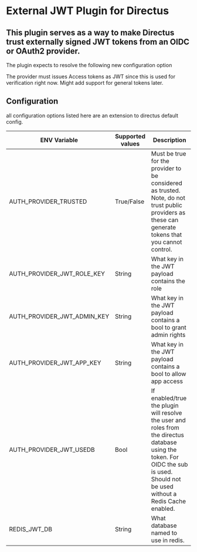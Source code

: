 # External JWT Plugin for Directus
## This plugin serves as a way to make Directus trust externally signed JWT tokens from an OIDC or OAuth2 provider.

The plugin expects to resolve the following new configuration option

The provider must issues Access tokens as JWT since this is used for verification right now. Might add support for general tokens later.

## Configuration
all configuration options listed here are an extension to directus default config.

| ENV Variable                 | Supported values  | Description  |
|------------------------------|-------------------|--------------|
| AUTH_PROVIDER_TRUSTED        | True/False        | Must be true for the provider to be considered as trusted. Note, do not trust public providers as these can generate tokens that you cannot control.  
| AUTH_PROVIDER_JWT_ROLE_KEY   | String            | What key in the JWT payload contains the role  |
| AUTH_PROVIDER_JWT_ADMIN_KEY  | String            | What key in the JWT payload contains a bool to grant admin rights  |
| AUTH_PROVIDER_JWT_APP_KEY    | String            | What key in the JWT payload contains a bool to allow app access
| AUTH_PROVIDER_JWT_USEDB      | Bool              | If enabled/true the plugin will resolve the user and roles from the directus database using the token. For OIDC the sub is used. Should not be used without a Redis Cache enabled.
| REDIS_JWT_DB                 | String            | What database named to use in redis.
